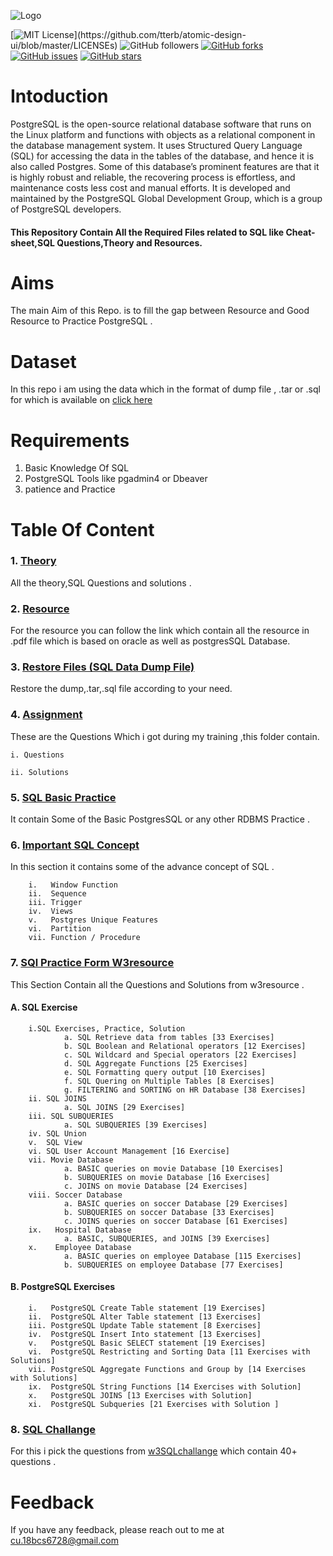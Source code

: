 ![Logo](https://cdn.sisense.com/wp-content/uploads/logo-connector-postgresql1.png)

[![MIT License](https://img.shields.io/apm/l/atomic-design-ui.svg?)](https://github.com/tterb/atomic-design-ui/blob/master/LICENSEs)
![GitHub followers](https://img.shields.io/github/followers/bibek376?style=plastic)
[![GitHub forks](https://img.shields.io/github/forks/bibek376/Postgres)](https://github.com/bibek376/Postgres/network)
[![GitHub issues](https://img.shields.io/github/issues/bibek376/Postgres)](https://github.com/bibek376/Postgres/issues)
[![GitHub stars](https://img.shields.io/github/stars/bibek376/Postgres)](https://github.com/bibek376/Postgres/stargazers)


# Intoduction
PostgreSQL is the open-source relational database software that runs on the Linux platform and functions with objects as a relational component in the database management system. It uses Structured Query Language (SQL) for accessing the data in the tables of the database, and hence it is also called Postgres. Some of this database’s prominent features are that it is highly robust and reliable, the recovering process is effortless, and maintenance costs less cost and manual efforts. It is developed and maintained by the PostgreSQL Global Development Group, which is a group of PostgreSQL developers.

#### This Repository Contain All the Required Files related to SQL like Cheat-sheet,SQL Questions,Theory and Resources.

# Aims
The main Aim of this Repo. is to fill the gap between Resource and Good Resource  to Practice  PostgreSQL .

# Dataset
In this repo i am using the data which in the format of dump file , .tar or .sql for which is available on [click here](https://github.com/bibek376/Postgres/tree/master/Sql_Data_Dump_File)

# Requirements
1. Basic Knowledge Of SQL<br>
2. PostgreSQL Tools like pgadmin4 or Dbeaver<br>
3. patience and Practice

# Table Of Content 

### 1.  [Theory ](https://github.com/bibek376/Postgres/tree/master/Hand_Written_Notes)
All the theory,SQL Questions and solutions .
### 2.  [Resource](https://github.com/bibek376/Postgres/tree/master/Bibek_Daii_Resources)<br>
For the resource you can follow the link which contain all the resource in .pdf file which is based on oracle as well as postgresSQL Database.
### 3.  [Restore Files (SQL Data Dump File)](https://github.com/bibek376/Postgres/tree/master/Sql_Data_Dump_File)
Restore the dump,.tar,.sql file according to your need.
### 4.  [Assignment](https://github.com/bibek376/Postgres/tree/master/Assignment)
These are the Questions Which i got during my training ,this folder contain.

    i. Questions
    
    ii. Solutions
### 5.  [SQL Basic Practice](https://github.com/bibek376/Postgres/tree/master/Sql_Basic_Practice)
It contain Some of the Basic PostgresSQL or any other RDBMS Practice .

### 6. [Important SQL Concept ](https://github.com/bibek376/Postgres/tree/master/Important_SQL_Concept)
In this section it contains some of the advance concept of SQL . 

        i.   Window Function
        ii.  Sequence 
        iii. Trigger
        iv.  Views
        v.   Postgres Unique Features
        vi.  Partition
        vii. Function / Procedure

### 7.  [SQl Practice Form W3resource](https://github.com/bibek376/Postgres/tree/master/practice)
This Section Contain all the Questions and Solutions from w3resource .

####        A. SQL Exercise 

        i.SQL Exercises, Practice, Solution
                a. SQL Retrieve data from tables [33 Exercises]
                b. SQL Boolean and Relational operators [12 Exercises]
                c. SQL Wildcard and Special operators [22 Exercises]
                d. SQL Aggregate Functions [25 Exercises]
                e. SQL Formatting query output [10 Exercises]
                f. SQL Quering on Multiple Tables [8 Exercises]
                g. FILTERING and SORTING on HR Database [38 Exercises]
        ii. SQL JOINS
                a. SQL JOINS [29 Exercises]
        iii. SQL SUBQUERIES
                a. SQL SUBQUERIES [39 Exercises]
        iv. SQL Union
        v.  SQL View
        vi. SQL User Account Management [16 Exercise]
        vii. Movie Database
                a. BASIC queries on movie Database [10 Exercises]
                b. SUBQUERIES on movie Database [16 Exercises]
                c. JOINS on movie Database [24 Exercises]
        viii. Soccer Database
                a. BASIC queries on soccer Database [29 Exercises]
                b. SUBQUERIES on soccer Database [33 Exercises]
                c. JOINS queries on soccer Database [61 Exercises]
        ix.   Hospital Database
                a. BASIC, SUBQUERIES, and JOINS [39 Exercises]
        x.    Employee Database
                a. BASIC queries on employee Database [115 Exercises]
                b. SUBQUERIES on employee Database [77 Exercises]

####     B. PostgreSQL Exercises

        i.   PostgreSQL Create Table statement [19 Exercises]
        ii.  PostgreSQL Alter Table statement [13 Exercises]
        iii. PostgreSQL Update Table statement [8 Exercises]
        iv.  PostgreSQL Insert Into statement [13 Exercises]
        v.   PostgreSQL Basic SELECT statement [19 Exercises]
        vi.  PostgreSQL Restricting and Sorting Data [11 Exercises with Solutions] 
        vii. PostgreSQL Aggregate Functions and Group by [14 Exercises with Solutions]
        ix.  PostgreSQL String Functions [14 Exercises with Solution]
        x.   PostgreSQL JOINS [13 Exercises with Solution]
        xi.  PostgreSQL Subqueries [21 Exercises with Solution ]
### 8. [SQL Challange](https://github.com/bibek376/Postgres/tree/master/SQL_Challange_By_W3resource)
For this i pick the questions from [w3SQLchallange](https://www.w3resource.com/sql-exercises/challenges-1/index.php)
which contain 40+ questions .

# Feedback

If you have any feedback, please reach out to me at cu.18bcs6728@gmail.com
